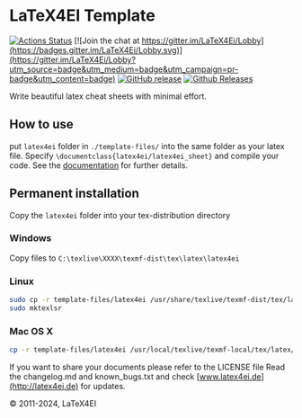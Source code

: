# LaTeX4EI Template

[![Actions Status](https://github.com/latex4ei/latex4ei-packages/workflows/CI/badge.svg)](https://github.com/latex4ei/latex4ei-packages)
[![Join the chat at https://gitter.im/LaTeX4Ei/Lobby](https://badges.gitter.im/LaTeX4Ei/Lobby.svg)](https://gitter.im/LaTeX4Ei/Lobby?utm_source=badge&utm_medium=badge&utm_campaign=pr-badge&utm_content=badge)
[![GitHub release](https://img.shields.io/github/release/latex4ei/latex4ei-packages.svg)](https://github.com/latex4ei/latex4ei-packages/releases/latest)
[![Github Releases](https://img.shields.io/github/downloads/latex4ei/latex4ei-packages/latest/total.svg)](https://github.com/latex4ei/latex4ei-packages/releases/latest)

Write beautiful latex cheat sheets with minimal effort.

## How to use

put `latex4ei` folder in `./template-files/` into the same folder as
your latex file. Specify `\documentclass{latex4ei/latex4ei_sheet}` and compile your code.
See the [documentation](https://github.com/latex4ei/latex4ei-packages/tree/gh-pages) for further details.

## Permanent installation

Copy the `latex4ei` folder into your tex-distribution directory

### Windows

Copy files to `C:\texlive\XXXX\texmf-dist\tex\latex\latex4ei`

### Linux

```bash
sudo cp -r template-files/latex4ei /usr/share/texlive/texmf-dist/tex/latex/latex4ei
sudo mktexlsr
```

### Mac OS X

```bash
cp -r template-files/latex4ei /usr/local/texlive/texmf-local/tex/latex/latex4ei
```

If you want to share your documents please refer to the LICENSE file
Read the changelog.md and known_bugs.txt and check [www.latex4ei.de](http://latex4ei.de) for updates.

© 2011-2024, LaTeX4EI
